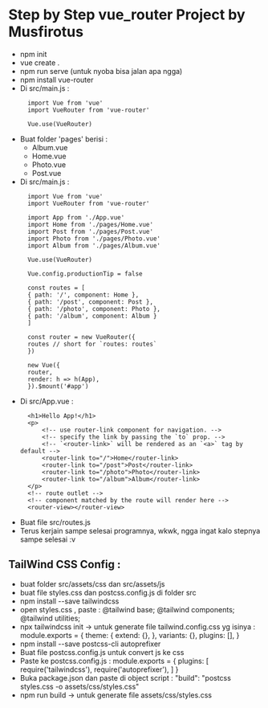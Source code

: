 # Step by Step vue_router Project by Musfirotus
- npm init
- vue create .
- npm run serve (untuk nyoba bisa jalan apa ngga)
- npm install vue-router
- Di src/main.js :
  ```
    import Vue from 'vue'
    import VueRouter from 'vue-router'

    Vue.use(VueRouter)
  ```
- Buat folder 'pages' berisi :
  - Album.vue
  - Home.vue
  - Photo.vue
  - Post.vue
- Di src/main.js :
  ```
    import Vue from 'vue'
    import VueRouter from 'vue-router'

    import App from './App.vue'
    import Home from './pages/Home.vue'
    import Post from './pages/Post.vue'
    import Photo from './pages/Photo.vue'
    import Album from './pages/Album.vue'

    Vue.use(VueRouter)

    Vue.config.productionTip = false

    const routes = [
    { path: '/', component: Home },
    { path: '/post', component: Post },
    { path: '/photo', component: Photo },
    { path: '/album', component: Album }
    ]

    const router = new VueRouter({
    routes // short for `routes: routes`
    })

    new Vue({
    router,
    render: h => h(App),
    }).$mount('#app')
  ```
- Di src/App.vue :
  ```
    <h1>Hello App!</h1>
    <p>
        <!-- use router-link component for navigation. -->
        <!-- specify the link by passing the `to` prop. -->
        <!-- `<router-link>` will be rendered as an `<a>` tag by default -->
        <router-link to="/">Home</router-link>
        <router-link to="/post">Post</router-link>
        <router-link to="/photo">Photo</router-link>
        <router-link to="/album">Album</router-link>
    </p>
    <!-- route outlet -->
    <!-- component matched by the route will render here -->
    <router-view></router-view>
  ```
- Buat file src/routes.js
- Terus kerjain sampe selesai programnya, wkwk, ngga ingat kalo stepnya sampe selesai :v
## TailWind CSS Config :
- buat folder src/assets/css dan src/assets/js
- buat file styles.css dan postcss.config.js di folder src
- npm install --save tailwindcss
- open styles.css , paste :
    @tailwind base;
    @tailwind components;
    @tailwind utilities;
- npx tailwindcss init -> untuk generate file tailwind.config.css yg isinya :
    module.exports = {
      theme: {
          extend: {},
        },
        variants: {},
        plugins: [],
      }
- npm install --save postcss-cli autoprefixer
- Buat file postcss.config.js untuk convert js ke css
- Paste ke postcss.config.js :
    module.exports = {
        plugins: [
            require('tailwindcss'),
            require('autoprefixer'),
        ]
    }
- Buka package.json dan paste di object script :
    "build": "postcss styles.css -o assets/css/styles.css"
- npm run build -> untuk generate file assets/css/styles.css